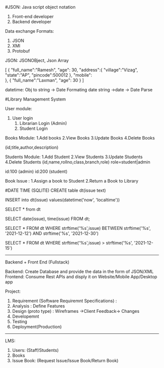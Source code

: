 
#JSON: Java script object notation

1. Front-end developer 
2. Backend developer 

Data exchange Formats:
1. JSON
2. XMl
3. Protobuf

JSON: JSONOBject, Json Array

[
{
   "full_name":"Ramesh",
   "age": 30,
   "address":{
       "village":"Vizag",
       "state":"AP",
       "pincode":500012
   },
   "mobile":    
},
{
   "full_name":"Laxman",
   "age": 30 
}
]



datetime: Obj to string -> Date Formating 
date string ->date -> Date Parse 



#Library Management System

User module: 
1. User login
   1. Librarian Login (Admin)
   2. Student Login

Books Module:
1.Add books
2.View Books
3.Update Books
4.Delete Books

(id,title,author,description)


Students Module:
1.Add Student
2.View Students
3.Update Students
4.Delete Students
(id,name,rollno,class,branch,role) role=student|admin

id:100 (admin)
id:200 (student)


Book Issue :
1.Assign a book to Student
2.Return a Book to Library


#DATE TIME (SQLITE)
CREATE table dt(issue text)

INSERT into dt(issue) values(datetime('now', 'localtime'))

SELECT * from dt

SELECT	date(issue),	time(issue) FROM	dt;

SELECT * FROM dt WHERE    strftime('%s',issue) BETWEEN strftime('%s', '2021-12-12') AND strftime('%s', '2021-12-30')

SELECT * FROM dt WHERE    strftime('%s',issue) > strftime('%s', '2021-12-15')


-------- 
Backend + Front End (Fullstack)

Backend: Create Database and provide the data in the form of JSON/XML
Frontend: Consume Rest APIs and disply it on Website/Mobile App/Desktop app

Project:
1. Requirement (Software Requiremnt Specifications) : 
2. Analysis : Define Features
3. Design (proto type) : Wireframes ->Client Feedback-> Changes   
4. Developemnt
5. Testing  
6. Deployment(Production)

-----
LMS:
1. Users: (Staff/Students)
2. Books
3. Issue Book: (Request Issue/Issue Book/Return Book)



 